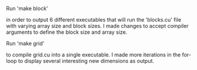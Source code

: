 Run
'make block'

in order to output 6 different executables
that will run the 'blocks.cu' file with varying array size
and block sizes. I made changes to accept compiler
arguments to define the block size and array size.


Run
'make grid'

to compile grid.cu into a single executable. I made more
iterations in the for-loop to display several interesting
new dimensions as output.
